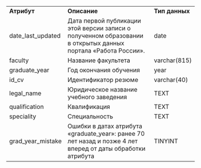 <table>
    <tr>
        <td><b>Атрибут</b></td>
        <td><b>Описание</b></td>
        <td><b>Тип данных</b></td>
    </tr>
    <tr>
        <td>date_last_updated</td>
        <td>Дата первой публикации этой версии записи о полученном образовании в открытых данных портала «Работа России».</td>
        <td>date</td>
    </tr>
    <tr>
        <td>faculty</td>
        <td>Название факультета</td>
        <td>varchar(815)</td>
    </tr>
    <tr>
        <td>graduate_year</td>
        <td>Год окончания обучения
</td>
        <td>year</td>
    </tr>    
    <tr>
        <td>id_cv </td>
        <td> Идентификатор резюме
 </td>
        <td>varchar(40)</td>
    </tr>
    <tr>
        <td>legal_name</td>
        <td> Юридическое название учебного заведения</td>
        <td>TEXT</td>
    </tr>    
    <tr>
        <td>qualification</td>
        <td> Квалификация </td>
        <td>TEXT</td>
    </tr>
    <tr>
          <td>speciality</td>
          <td> Специальность </td>
          <td>TEXT</td>
      </tr>
      <tr>
          <td>grad_year_mistake</td>
          <td>Ошибки в датах атрибута «graduate_year»: ранее 70 лет назад и позже 4 лет вперед от даты обработки атрибута
</td>
          <td>TINYINT</td>
      </tr>   
</table>
